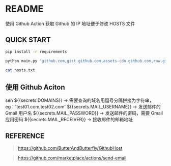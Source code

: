 # README

使用 Github Action 获取 Github 的 IP 地址便于修改 HOSTS 文件
## QUICK START

```bash
pip install -r requirements

python main.py 'github.com,gist.github.com,assets-cdn.github.com,raw.githubusercontent.com,gist.githubusercontent.com,cloud.githubusercontent.com,camo.githubusercontent.com,avatars.githubusercontent.com,avatars0.githubusercontent.com,avatars1.githubusercontent.com,avatars2.githubusercontent.com,avatars3.githubusercontent.com,avatars4.githubusercontent.com,avatars5.githubusercontent.com,avatars6.githubusercontent.com,avatars7.githubusercontent.com,avatars8.githubusercontent.com,avatars.githubusercontent.com,github.githubassets.com,user-images.githubusercontent.com,codeload.github.com,favicons.githubusercontent.com,marketplace-screenshots.githubusercontent.com,repository-images.githubusercontent.com,api.github.com'

cat hosts.txt
```

## 使用 Github Aciton

seh
${{secrets.DOMAINS}} -> 需要查询的域名用逗号分隔拼接为字符串，eg：'test01.com,test02.com'
${{secrets.MAIL_USERNAME}} -> 发送邮件的 Gmail 用户名
${{secrets.MAIL_PASSWORD}} -> 发送邮件的密码，需要 Gmail 应用密码
${{secrets.MAIL_RECEIVER}} -> 接收邮件的邮箱地址

## REFERENCE

> https://github.com/ButterAndButterfly/GithubHost

> https://github.com/marketplace/actions/send-email